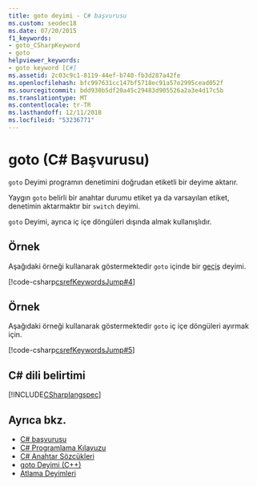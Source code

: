 ```yaml
---
title: goto deyimi - C# başvurusu
ms.custom: seodec18
ms.date: 07/20/2015
f1_keywords:
- goto_CSharpKeyword
- goto
helpviewer_keywords:
- goto keyword [C#]
ms.assetid: 2c03c9c1-8119-44ef-b740-fb3d287a42fe
ms.openlocfilehash: bfc997631cc147bf5718ec91a57e2995cead052f
ms.sourcegitcommit: bdd930b5df20a45c29483d905526a2a3e4d17c5b
ms.translationtype: MT
ms.contentlocale: tr-TR
ms.lasthandoff: 12/11/2018
ms.locfileid: "53236771"
---
```

# <a name="goto-c-reference"></a>goto (C# Başvurusu)

`goto` Deyimi programın denetimini doğrudan etiketli bir deyime aktarır.

Yaygın `goto` belirli bir anahtar durumu etiket ya da varsayılan etiket, denetimin aktarmaktır bir `switch` deyimi.

`goto` Deyimi, ayrıca iç içe döngüleri dışında almak kullanışlıdır.

## <a name="example"></a>Örnek

Aşağıdaki örneği kullanarak göstermektedir `goto` içinde bir [geçiş](switch.md) deyimi.

[!code-csharp[csrefKeywordsJump#4](~/samples/snippets/csharp/VS_Snippets_VBCSharp/csrefKeywordsJump/CS/csrefKeywordsJump.cs#4)]

## <a name="example"></a>Örnek

Aşağıdaki örneği kullanarak göstermektedir `goto` iç içe döngüleri ayırmak için.

[!code-csharp[csrefKeywordsJump#5](~/samples/snippets/csharp/VS_Snippets_VBCSharp/csrefKeywordsJump/CS/csrefKeywordsJump.cs#5)]

## <a name="c-language-specification"></a>C# dili belirtimi

[!INCLUDE[CSharplangspec](~/includes/csharplangspec-md.md)]

## <a name="see-also"></a>Ayrıca bkz.

- [C# başvurusu](../index.md)  
- [C# Programlama Kılavuzu](../../programming-guide/index.md)  
- [C# Anahtar Sözcükleri](index.md)  
- [goto Deyimi (C++)](/cpp/cpp/goto-statement-cpp)  
- [Atlama Deyimleri](jump-statements.md)  
